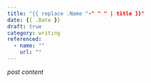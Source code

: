 ```yaml
---
title: "{{ replace .Name "-" " " | title }}"
date: {{ .Date }}
draft: true
category: writing
referenced:
  - name: ""
    url: ""
---
```


*post content*
